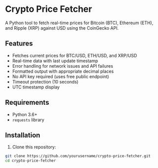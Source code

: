 # Crypto Price Fetcher

A Python tool to fetch real-time prices for Bitcoin (BTC), Ethereum (ETH), and Ripple (XRP) against USD using the CoinGecko API.

## Features

- Fetches current prices for BTC/USD, ETH/USD, and XRP/USD
- Real-time data with last update timestamp
- Error handling for network issues and API failures
- Formatted output with appropriate decimal places
- No API key required (uses free public endpoint)
- Timeout protection (10 seconds)
- UTC timestamp display

## Requirements

- Python 3.6+
- `requests` library

## Installation

1. Clone this repository:
```bash
git clone https://github.com/yourusername/crypto-price-fetcher.git
cd crypto-price-fetcher
